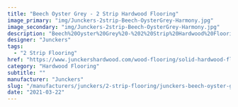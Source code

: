 ```yaml
---
title: "Beech Oyster Grey - 2 Strip Hardwood Flooring"
image_primary: "img/Junckers-2strip-Beech-OysterGrey-Harmony.jpg"
image_secondary: "img/Junckers-2strip-Beech-OysterGrey-Harmony.jpg"
description: "Beech%20Oyster%20Grey%20-%202%20Strip%20Hardwood%20Flooring%0A%0AOyster%20Grey%20-%20A%20shade%20of%20Grey%20on%20Beech%20hardwood%20floors%0A%0AWhen%20beech%20is%20toned%20with%20the%20color%20Oyster%20Grey%20the%20wooden%20floor%20appears%20with%20a%20touch%20of%20grey%2C%20beautifully%20enhancing%20the%20natural%20grain%20structure%20of%20the%20hardwood%20floor.%20The%20color%20is%20ideal%20where%20a%20hint%20of%20color%20is%20needed%20to%20complement%20the%20interior%20of%20the%20room.%0A%0ABeech%20is%20a%20hardwood%20species%20characterised%20by%20being%20exceptionally%20hard-wearing%20and%20therefore%20very%20suitable%20for%20flooring.%0A%0AThis%20Oyster%20Grey%20wooden%20floor%20is%20also%20available%20as%20ships%20decking.%20The%20black%20neoprene%20strip%20placed%20between%20the%20boards%20adds%20a%20maritime%20look%20to%20the%20floor.%0A%A0%0ARead%20about%20Junckers%20Grey%20wooden%20floors%20here%0A%0AGET%20FREE%20SAMPLE%20OR%20QUOTE"
designer: "Junckers"
tags: 
  - "2 Strip Flooring"
href: "https://www.junckershardwood.com/wood-flooring/solid-hardwood-flooring/2-strip-wooden-flooring/product-page/beech-oyster-grey-2-strip-hardwood-flooring"
category: "Hardwood Flooring"
subtitle: ""
manufacturer: "Junckers"
slug: "/manufacturers/junckers/2-strip-flooring/junckers-beech-oyster-grey-2-strip-hardwood-flooring"
date: "2021-03-22"
---
```

